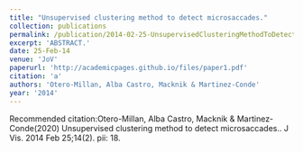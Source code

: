 ```yaml
---
title: "Unsupervised clustering method to detect microsaccades."
collection: publications
permalink: /publication/2014-02-25-UnsupervisedClusteringMethodToDetectMicrosaccades_
excerpt: 'ABSTRACT.'
date: 25-Feb-14
venue: 'JoV'
paperurl: 'http://academicpages.github.io/files/paper1.pdf'
citation: 'a'
authors: 'Otero-Millan, Alba Castro, Macknik & Martinez-Conde'
year: '2014'
---
```



Recommended citation:Otero-Millan, Alba Castro, Macknik & Martinez-Conde(2020) Unsupervised clustering method to detect microsaccades.. J Vis. 2014 Feb 25;14(2). pii: 18. 
